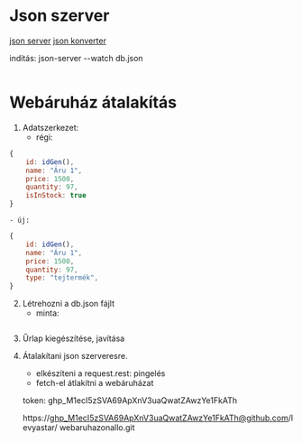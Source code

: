 # Json szerver
[json server](https://github.com/typicode/json-server)
[json konverter](https://www.convertsimple.com/convert-javascript-to-json/)

indítás: json-server --watch db.json

```json

```


# Webáruház átalakítás
<!-- 0. Mindezt úgy, githubbal együttműködve
[git parancsok](https://github.com/kovacsnandor/GitParancsok)
    - github repo: webaruhaz létrehozás 
    - leklónozás tokennel
    - user név és email lokális beállítása
    - webáruház bemásolása a helyi repóba, push
    - helyi repóban
        - egy régi ág: 01_memoria
        - mindezt egy új ágban: 02_Json
        - folymatos commit: részfeladatok
        - unána push -->

1. Adatszerkezet:
    - régi:
```js
{
    id: idGen(),
    name: "Áru 1",
    price: 1500,
    quantity: 97,
    isInStock: true
}
```
    - új:
```js
{
    id: idGen(),
    name: "Áru 1",
    price: 1500,
    quantity: 97,
    type: "tejtermék",
}
```            
2. Létrehozni a db.json fájlt
    - minta:
```json

```
3. Űrlap kiegészítése, javítása
4. Átalakítani json szerveresre.
    - elkészíteni a request.rest: pingelés
    - fetch-el átlakítni a webáruházat




    token: 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

    https://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@github.com/levyastar/
webaruhazonallo.git




